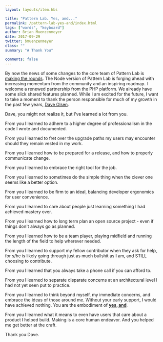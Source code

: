```yaml
---
layout: layouts/item.hbs

title: "Pattern Lab. Yes, and..."
permalink: /pattern-lab-yes-and/index.html
tags: ["words", "keyboard"]
author: Brian Muenzenmeyer
date: 2017-09-29
twitter: bmuenzenmeyer
class: ""
summary: "A Thank You"

comments: false
---
```


By now the news of some changes to the core team of Pattern Lab is [making the rounds](http://bradfrost.com/blog/post/whats-next-for-pattern-lab/). The Node version of Pattern Lab is forging ahead with increasing momentum from the community and an inspiring roadmap. I welcome a renewed partnership from the PHP platform. We already have some slick shared features planned. While I am excited for the future, I want to take a moment to thank the person responsible for much of my growth in the past few years, [Dave Olsen](https://twitter.com/dmolsen).

Dave, you might not realize it, but I've learned a lot from you.

From you I learned to adhere to a higher degree of professionalism in the code I wrote and documented.

From you I learned to fret over the upgrade paths my users may encounter should they remain vested in my work.

From you I learned how to be prepared for a release, and how to properly communicate change.

From you I learned to embrace the right tool for the job.

From you I learned to sometimes do the simple thing when the clever one seems like a better option.

From you I learned to be firm to an ideal, balancing developer ergonomics for user convenience.

From you I learned to care about people just learning something I had achieved mastery over.

From you I learned how to long term plan an open source project - even if things don't always go as planned.

From you I learned how to be a team player, playing midfield and running the length of the field to help wherever needed.

From you I learned to support my fellow contributor when they ask for help, for s/he is likely going through just as much bullshit as I am, and STILL choosing to contribute.

From you I learned that you always take a phone call if you can afford to.

From you I learned to separate disparate concerns at an architectural level I had not yet seen put to practice.

From you I learned to think beyond myself, my immediate concerns, and embrace the ideas of those around me. Without your early support, I would have achieved nothing. You are the embodiment of [**yes, and**](https://en.wikipedia.org/wiki/Yes,_and...).

From you I learned what it means to even have users that care about a product I helped build. Making is a core human endeavor. And you helped me get better at the craft.

Thank you Dave.
